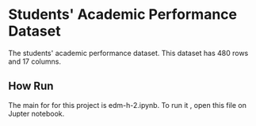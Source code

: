 # Students' Academic Performance Dataset

The students' academic performance dataset. This dataset has 480 rows and 17 columns.

## How Run

The main for for this project is edm-h-2.ipynb. To run it , open this file on Jupter notebook.
